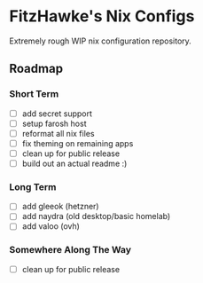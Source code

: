 # FitzHawke's Nix Configs

Extremely rough WIP nix configuration repository.

## Roadmap

### Short Term

- [ ] add secret support
- [ ] setup farosh host
- [ ] reformat all nix files
- [ ] fix theming on remaining apps
- [ ] clean up for public release
- [ ] build out an actual readme :)

### Long Term

- [ ] add gleeok (hetzner)
- [ ] add naydra (old desktop/basic homelab)
- [ ] add valoo (ovh)

### Somewhere Along The Way

- [ ] clean up for public release
